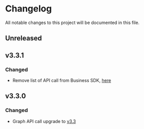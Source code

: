 # Changelog

All notable changes to this project will be documented in this file.


## Unreleased

## v3.3.1
### Changed
- Remove list of API call from Business SDK,   [here](https://developers.facebook.com/docs/graph-api/changelog/4-30-2019-endpoint-deprecations)

## v3.3.0
### Changed
- Graph API call upgrade to [v3.3](https://developers.facebook.com/docs/graph-api/changelog/version3.3)
